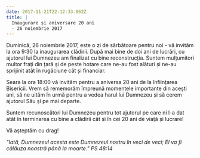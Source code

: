 ```yaml
---
date: 2017-11-21T22:12:33.962Z
title: | 
  Inaugurare și aniversare 20 ani
  - 26 noiembrie 2017
---
```

Duminică, 26 noiembrie 2017, este o zi de sărbătoare pentru noi - vă invităm la ora 9:30 la inaugurarea clădirii. După mai bine de doi ani de lucrări, cu ajutorul lui Dumnezeu am finalizat cu bine reconstrucția. Suntem mulțumitori multor frați din țară și de peste hotare care ne-au fost alături și ne-au sprijinit atât în rugăciune cât și financiar.

Seara la ora 18:00 vă invităm pentru a aniversa 20 ani de la înființarea Bisericii. Vrem să rememorăm împreună momentele importante din acești ani, să ne uităm în urmă pentru a vedea harul lui Dumnezeu și să cerem ajutorul Său și pe mai departe.

Suntem recunoscători lui Dumnezeu pentru tot ajutorul pe care ni l-a dat atât în terminarea cu bine a clădirii cât și în cei 20 ani de viață și lucrare!

Vă așteptăm cu drag!

*"Iată, Dumnezeul acesta este Dumnezeul nostru în veci de veci; El va fi călăuza noastră până la moarte." PS 48:14*